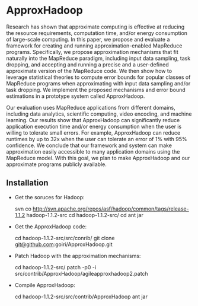 ApproxHadoop
============
Research has shown that approximate computing is effective at reducing the resource requirements, computation time, and/or energy consumption of large-scale computing. In this paper, we propose and evaluate a framework for creating and running approximation-enabled MapReduce programs.  Specifically, we propose approximation mechanisms that fit naturally into the MapReduce paradigm, including input data sampling, task dropping, and accepting and running a  precise and a user-defined approximate version of the MapReduce code. We then show how to leverage statistical theories to compute error bounds for popular classes of MapReduce programs when approximating with input data sampling and/or task dropping. We implement the proposed mechanisms and error bound estimations in a prototype system called ApproxHadoop.

Our evaluation uses MapReduce applications from different domains, including data analytics, scientific computing, video encoding, and machine learning.  Our results show that ApproxHadoop can significantly reduce application execution time and/or energy consumption when the user is willing to tolerate small errors. For example, ApproxHadoop can reduce runtimes by up to 32x when the user can tolerate an error of 1% with 95% confidence.  We conclude that our framework and system can make approximation easily accessible to many application domains using the MapReduce model. With this goal, we plan to make ApproxHadoop and our approximate programs publicly available.

Installation
------------
* Get the soruces for Hadoop:

    svn co http://svn.apache.org/repos/asf/hadoop/common/tags/release-1.1.2 hadoop-1.1.2-src
    cd hadoop-1.1.2-src/
    cd ant jar

* Get the ApproxHadoop code:

    cd hadoop-1.1.2-src/src/conrib/
    git clone git@github.com:goiri/ApproxHadoop.git
    
* Patch Hadoop with the approximation mechanisms:

    cd hadoop-1.1.2-src/
    patch -p0 -i src/contrib/ApproxHadoop/agileapproxhadoop2.patch
    
* Compile ApproxHadoop:

    cd hadoop-1.1.2-src/src/contrib/ApproxHadoop
    ant jar

